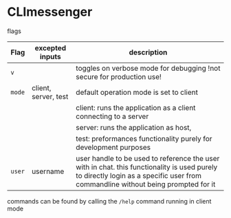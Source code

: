 # CLImessenger

flags

| Flag | excepted inputs | description |
| --- | ---| --- |
| `v` | | toggles on verbose mode for debugging !not secure for production use! |
| `mode` | client, server, test | default operation mode is set to client |
| | |client: runs the application as a client connecting to a server |
| | |server: runs the application as host, |
| | |test: preformances functionality purely for development purposes |
| `user` | username | user handle to be used to reference the user with in chat. this functionality is used purely to directly login as a specific user from commandline without being prompted for it

commands can be found by calling the `/help` command running in client mode